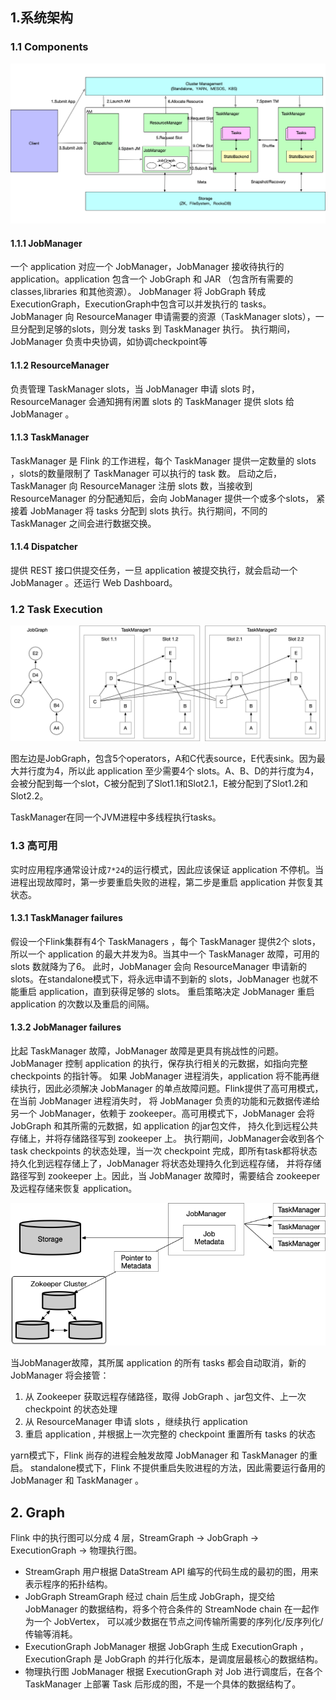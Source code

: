
## 1.系统架构

### 1.1 Components

![](./img_overview/application提交和componets间的交互.png)

#### 1.1.1 JobManager

一个 application 对应一个 JobManager，JobManager 接收待执行的 application。application 包含一个 JobGraph 和 JAR （包含所有需要的classes,libraries 和其他资源）。
JobManager 将 JobGraph 转成 ExecutionGraph，ExecutionGraph中包含可以并发执行的 tasks。
JobManager 向 ResourceManager 申请需要的资源（TaskManager slots），一旦分配到足够的slots，则分发 tasks 到 TaskManager 执行。
执行期间，JobManager 负责中央协调，如协调checkpoint等

#### 1.1.2 ResourceManager

负责管理 TaskManager slots，当 JobManager 申请 slots 时，ResourceManager 会通知拥有闲置 slots 的 TaskManager 提供 slots 给 JobManager 。

#### 1.1.3 TaskManager

TaskManager 是 Flink 的工作进程，每个 TaskManager 提供一定数量的 slots ，slots的数量限制了 TaskManager 可以执行的 task 数。
启动之后，TaskManager 向 ResourceManager 注册 slots 数，当接收到 ResourceManager 的分配通知后，会向 JobManager 提供一个或多个slots，
紧接着 JobManager 将 tasks 分配到 slots 执行。执行期间，不同的 TaskManager 之间会进行数据交换。

#### 1.1.4 Dispatcher

提供 REST 接口供提交任务，一旦 application 被提交执行，就会启动一个 JobManager 。还运行 Web Dashboard。

### 1.2 Task Execution

![](./img_overview/task执行逻辑图.png)

图左边是JobGraph，包含5个operators，A和C代表source，E代表sink。因为最大并行度为4，所以此 application 至少需要4个 slots。A、B、D的并行度为4，会被分配到每一个slot，C被分配到了Slot1.1和Slot2.1，E被分配到了Slot1.2和Slot2.2。 

TaskManager在同一个JVM进程中多线程执行tasks。


### 1.3 高可用

实时应用程序通常设计成`7*24`的运行模式，因此应该保证 application 不停机。当进程出现故障时，第一步要重启失败的进程，第二步是重启 application 并恢复其状态。


#### 1.3.1 TaskManager failures
   
假设一个Flink集群有4个 TaskManagers ，每个 TaskManager 提供2个 slots，所以一个 application 的最大并发为8。当其中一个 TaskManager 故障，可用的 slots 数就降为了6。
此时，JobManager 会向 ResourceManager 申请新的 slots。在standalone模式下，将永远申请不到新的 slots，JobManager 也就不能重启 application，直到获得足够的 slots。
重启策略决定 JobManager 重启 application 的次数以及重启的间隔。

#### 1.3.2 JobManager failures

比起 TaskManager 故障，JobManager 故障是更具有挑战性的问题。JobManager 控制 application 的执行，保存执行相关的元数据，如指向完整 checkpoints 的指针等。
如果 JobManager 进程消失，application 将不能再继续执行，因此必须解决 JobManager 的单点故障问题。Flink提供了高可用模式，在当前 JobManager 进程消失时，
将 JobManager 负责的功能和元数据传递给另一个 JobManager，依赖于 zookeeper。高可用模式下，JobManager 会将 JobGraph 和其所需的元数据，如 application 的jar包文件，
持久化到远程公共存储上，并将存储路径写到 zookeeper 上。
执行期间，JobManager会收到各个task checkpoints 的状态处理，当一次 checkpoint 完成，即所有task都将状态持久化到远程存储上了，JobManager 将状态处理持久化到远程存储，
并将存储路径写到 zookeeper 上。因此，当 JobManager 故障时，需要结合 zookeeper及远程存储来恢复 application。

![](./img_overview/Flink高可用模式部署.png)

当JobManager故障，其所属 application 的所有 tasks 都会自动取消，新的 JobManager 将会接管：

1. 从 Zookeeper 获取远程存储路径，取得 JobGraph 、jar包文件、上一次 checkpoint 的状态处理
2. 从 ResourceManager 申请 slots ，继续执行 application
3. 重启 application , 并根据上一次完整的 checkpoint 重置所有 tasks 的状态

yarn模式下，Flink 尚存的进程会触发故障 JobManager 和 TaskManager 的重启。
standalone模式下，Flink 不提供重启失败进程的方法，因此需要运行备用的 JobManager 和 TaskManager 。


## 2. Graph

Flink 中的执行图可以分成 4 层，StreamGraph -> JobGraph -> ExecutionGraph -> 物理执行图。

- StreamGraph 
用户根据 DataStream API 编写的代码生成的最初的图，用来表示程序的拓扑结构。
- JobGraph
StreamGraph 经过 chain 后生成 JobGraph，提交给 JobManager 的数据结构，将多个符合条件的 StreamNode chain 在一起作为一个 JobVertex，
可以减少数据在节点之间传输所需要的序列化/反序列化/传输等消耗。
- ExecutionGraph
JobManager 根据 JobGraph 生成 ExecutionGraph ，ExecutionGraph 是 JobGraph 的并行化版本，是调度层最核心的数据结构。
- 物理执行图
JobManager 根据 ExecutionGraph 对 Job 进行调度后，在各个 TaskManager 上部署 Task 后形成的图，不是一个具体的数据结构了。


